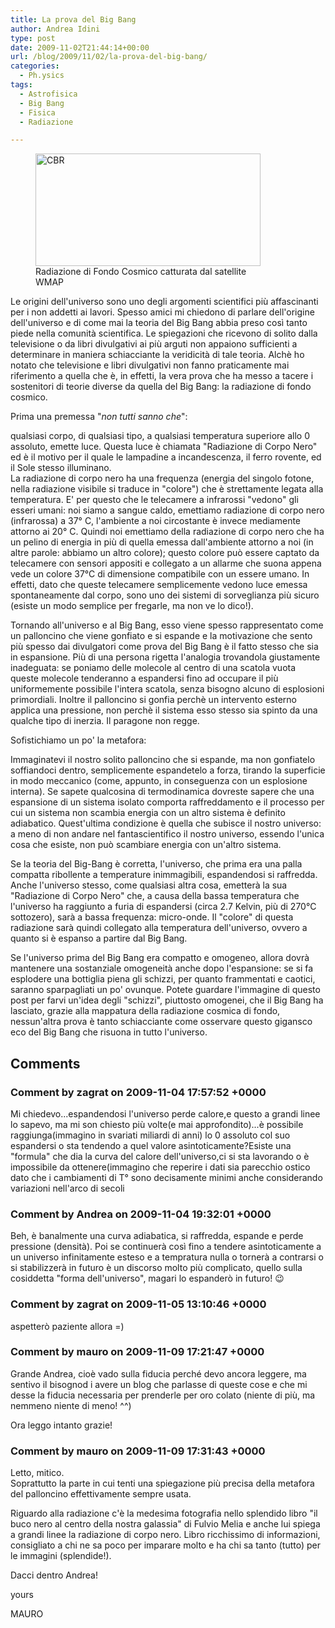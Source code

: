 ```yaml
---
title: La prova del Big Bang
author: Andrea Idini
type: post
date: 2009-11-02T21:44:14+00:00
url: /blog/2009/11/02/la-prova-del-big-bang/
categories:
  - Ph.ysics
tags:
  - Astrofisica
  - Big Bang
  - Fisica
  - Radiazione

---
```

<figure id="attachment_80" aria-describedby="caption-attachment-80" style="width: 360px" class="wp-caption alignright"><img class="size-full wp-image-80" title="CBR" src="http://ph3me.files.wordpress.com/2009/11/cbr.jpg" alt="CBR" width="360" height="180" /><figcaption id="caption-attachment-80" class="wp-caption-text">Radiazione di Fondo Cosmico catturata dal satellite WMAP</figcaption></figure> 

Le origini dell'universo sono uno degli argomenti scientifici più affascinanti per i non addetti ai lavori. Spesso amici mi chiedono di parlare dell'origine dell'universo e di come mai la teoria del Big Bang abbia preso così tanto piede nella comunità scientifica. Le spiegazioni che ricevono di solito dalla televisione o da libri divulgativi ai più arguti non appaiono sufficienti a determinare in maniera schiacciante la veridicità di tale teoria. Alchè ho notato che televisione e libri divulgativi non fanno praticamente mai riferimento a quella che è, in effetti, la vera prova che ha messo a tacere i sostenitori di teorie diverse da quella del Big Bang: la radiazione di fondo cosmico.<!--more-->﻿

Prima una premessa "_non tutti sanno che_":

qualsiasi corpo, di qualsiasi tipo, a qualsiasi temperatura superiore allo 0 assoluto, emette luce. Questa luce è chiamata "Radiazione di Corpo Nero" ed è il motivo per il quale le lampadine a incandescenza, il ferro rovente, ed il Sole stesso illuminano.  
La radiazione di corpo nero ha una frequenza (energia del singolo fotone, nella radiazione visibile si traduce in "colore") che è strettamente legata alla temperatura. E' per questo che le telecamere a infrarossi "vedono" gli esseri umani: noi siamo a sangue caldo, emettiamo radiazione di corpo nero (infrarossa) a 37° C, l'ambiente a noi circostante è invece mediamente attorno ai 20° C. Quindi noi emettiamo della radiazione di corpo nero che ha un pelino di energia in più di quella emessa dall'ambiente attorno a noi (in altre parole: abbiamo un altro colore); questo colore può essere captato da telecamere con sensori appositi e collegato a un allarme che suona appena vede un colore 37°C di dimensione compatibile con un essere umano. In effetti, dato che queste telecamere semplicemente vedono luce emessa spontaneamente dal corpo, sono uno dei sistemi di sorveglianza più sicuro (esiste un modo semplice per fregarle, ma non ve lo dico!).

Tornando all'universo e al Big Bang, esso viene spesso rappresentato come un palloncino che viene gonfiato e si espande e la motivazione che sento più spesso dai divulgatori come prova del Big Bang è il fatto stesso che sia in espansione. Più di una persona rigetta l'analogia trovandola giustamente inadeguata: se poniamo delle molecole al centro di una scatola vuota queste molecole tenderanno a espandersi fino ad occupare il più uniformemente possibile l'intera scatola, senza bisogno alcuno di esplosioni primordiali. Inoltre il palloncino si gonfia perchè un intervento esterno applica una pressione, non perchè il sistema esso stesso sia spinto da una qualche tipo di inerzia. Il paragone non regge.

Sofistichiamo un po' la metafora:

Immaginatevi il nostro solito palloncino che si espande, ma non gonfiatelo soffiandoci dentro, semplicemente espandetelo a forza, tirando la superficie in modo meccanico (come, appunto, in conseguenza con un esplosione interna). Se sapete qualcosina di termodinamica dovreste sapere che una espansione di un sistema isolato comporta raffreddamento e il processo per cui un sistema non scambia energia con un altro sistema è definito adiabatico. Quest'ultima condizione è quella che subisce il nostro universo: a meno di non andare nel fantascientifico il nostro universo, essendo l'unica cosa che esiste, non può scambiare energia con un'altro sistema.

Se la teoria del Big-Bang è corretta, l'universo, che prima era una palla compatta ribollente a temperature inimmagibili, espandendosi si raffredda. Anche l'universo stesso, come qualsiasi altra cosa, emetterà la sua "Radiazione di Corpo Nero" che, a causa della bassa temperatura che l'universo ha raggiunto a furia di espandersi (circa 2.7 Kelvin, più di 270°C sottozero), sarà a bassa frequenza: micro-onde. Il "colore" di questa radiazione sarà quindi collegato alla temperatura dell'universo, ovvero a quanto si è espanso a partire dal Big Bang.

Se l'universo prima del Big Bang era compatto e omogeneo, allora dovrà mantenere una sostanziale omogeneità anche dopo l'espansione: se si fa esplodere una bottiglia piena gli schizzi, per quanto frammentati e caotici, saranno sparpagliati un po' ovunque. Potete guardare l'immagine di questo post per farvi un'idea degli "schizzi", piuttosto omogenei, che il Big Bang ha lasciato, grazie alla mappatura della radiazione cosmica di fondo, nessun'altra prova è tanto schiacciante come osservare questo gigansco eco del Big Bang che risuona in tutto l'universo.

## Comments

### Comment by zagrat on 2009-11-04 17:57:52 +0000
Mi chiedevo...espandendosi l'universo perde calore,e questo a grandi linee lo sapevo, ma mi son chiesto più volte(e mai approfondito)...è possibile raggiunga(immagino in svariati miliardi di anni) lo 0 assoluto col suo espandersi o sta tendendo a quel valore asintoticamente?Esiste una "formula" che dia la curva del calore dell'universo,ci si sta lavorando o è impossibile da ottenere(immagino che reperire i dati sia parecchio ostico dato che i cambiamenti di T° sono decisamente minimi anche considerando variazioni nell'arco di secoli

### Comment by Andrea on 2009-11-04 19:32:01 +0000
Beh, è banalmente una curva adiabatica, si raffredda, espande e perde pressione (densità). Poi se continuerà così fino a tendere asintoticamente a un universo infinitamente esteso e a tempratura nulla o tornerà a contrarsi o si stabilizzerà in futuro è un discorso molto più complicato, quello sulla cosiddetta "forma dell'universo", magari lo espanderò in futuro! 😉

### Comment by zagrat on 2009-11-05 13:10:46 +0000
aspetterò paziente allora =)

### Comment by mauro on 2009-11-09 17:21:47 +0000
Grande Andrea, cioè vado sulla fiducia perché devo ancora leggere, ma sentivo il bisognod i avere un blog che parlasse di queste cose e che mi desse la fiducia necessaria per prenderle per oro colato (niente di più, ma nemmeno niente di meno! ^^)

Ora leggo intanto grazie!

### Comment by mauro on 2009-11-09 17:31:43 +0000
Letto, mitico.  
Soprattutto la parte in cui tenti una spiegazione più precisa della metafora del palloncino effettivamente sempre usata.

Riguardo alla radiazione c'è la medesima fotografia nello splendido libro "il buco nero al centro della nostra galassia" di Fulvio Melia e anche lui spiega a grandi linee la radiazione di corpo nero. Libro ricchissimo di informazioni, consigliato a chi ne sa poco per imparare molto e ha chi sa tanto (tutto) per le immagini (splendide!).

Dacci dentro Andrea!

yours

MAURO